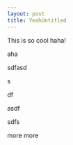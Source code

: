 ```yaml
---
layout: post
title: YeahUntitled
---
```

This is so cool haha!

  
  
aha

  
sdfasd

  
s

df

asdf

sdfs

  
  
  
more more